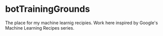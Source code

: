 # botTrainingGrounds
The place for my machine learnig recipies.  Work here inspired by Google's Machine Learning Recipes series.
